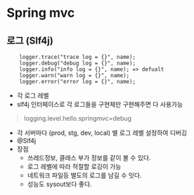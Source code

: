 # Spring mvc


## 로그 (Slf4j)
        logger.trace("trace log = {}", name);
        logger.debug("debug log = {}", name);
        logger.info("info log = {}", name); => defualt 
        logger.warn("warn log = {}", name);
        logger.error("error log = {}", name);
        
- 각 로그 레벨
- slf4j 인터페이스로 각 로그들을 구현체만 구현해주면 다 사용가능
> logging.level.hello.springmvc=debug
- 각 서버마다 (prod, stg, dev, local) 별 로그 레벨 설정하여 디버깅
- @Slf4j
- 장점
    - 쓰레드정보, 클래스 부가 정보를 같이 볼 수 있다.
    - 로그 레벨에 따라 적절할 로깅이 가능
    - 네트워크 파일등 별도의 로그를 남길 수 잇다.
    - 성능도 sysout보다 좋다.